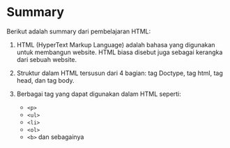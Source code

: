# Summary

Berikut adalah summary dari pembelajaran HTML:

1. HTML (HyperText Markup Language) adalah bahasa yang digunakan untuk membangun website. HTML biasa disebut juga sebagai kerangka dari sebuah website.

2. Struktur dalam HTML tersusun dari 4 bagian: tag Doctype, tag html, tag head, dan tag body.

3. Berbagai tag yang dapat digunakan dalam HTML seperti:

   - `<p>`
   - `<ul>`
   - `<li>`
   - `<ol>`
   - `<b>`
     dan sebagainya
